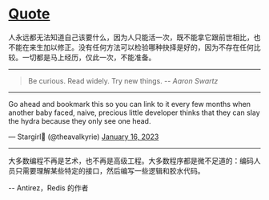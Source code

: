 # [Quote](https://github.com/shyn/shyn.github.io/issues/7)

人永远都无法知道自己该要什么，因为人只能活一次，既不能拿它跟前世相比，也不能在来生加以修正。没有任何方法可以检验哪种抉择是好的，因为不存在任何比较。一切都是马上经历，仅此一次，不能准备。

---

> Be curious. Read widely. Try new things. 
> -- <cite>Aaron Swartz</cite>



---

Go ahead and bookmark this so you can link to it every few months when another baby faced, naive, precious little developer thinks that they can slay the hydra because they only see one head.


— Stargirl🌠 (@theavalkyrie) [January 16, 2023](https://twitter.com/theavalkyrie/status/1614843364289179649)

---

大多数编程不再是艺术，也不再是高级工程。大多数程序都是微不足道的：编码人员只需要理解某些特定的接口，然后编写一些逻辑和胶水代码。

-- Antirez，Redis 的作者